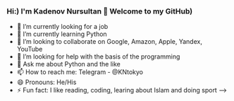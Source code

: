 ### Hi:) I'm Kadenov Nursultan 👋 Welcome to my GitHub)

- 🔭 I’m currently looking for a job
- 🌱 I’m currently learning Python 
- 👯 I’m looking to collaborate on Google, Amazon, Apple, Yandex, YouTube
- 🤔 I’m looking for help with the basis of the programming
- 💬 Ask me about Python and the like
- 📫 How to reach me: Telegram - @KNtokyo
- 😄 Pronouns: He/His
- ⚡ Fun fact: I like reading, coding, learing about Islam and doing sport
-->

